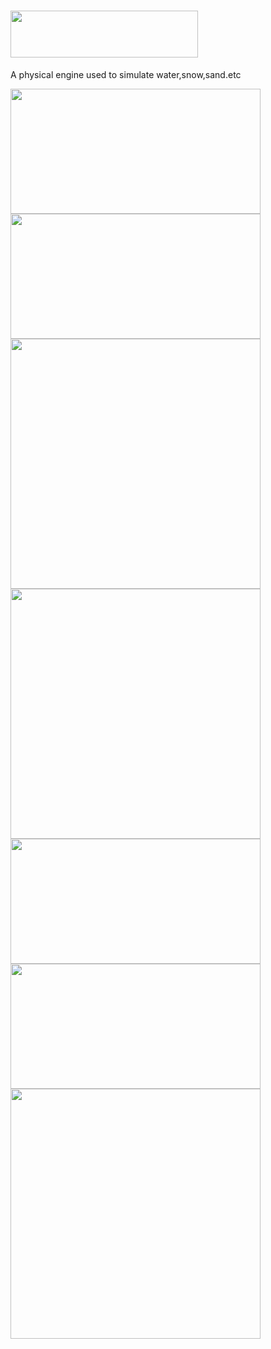 # <div align=left><img width="300" height="75" src="https://github.com/YiYiXia/Flame/blob/master/MPM/Flame.png"/></div>
A physical engine used to simulate water,snow,sand.etc

<div align=float><img width="400" height="200" src="https://github.com/YiYiXia/Flame/blob/master/MPM/18.05.27_SAND2.gif"/><img width="400" height="200" src="https://github.com/YiYiXia/Flame/blob/master/MPM/18.05.27_SAND8.gif"/><img width="400" height="400" src="https://github.com/YiYiXia/Flame/blob/master/MPM/18.05.28_ELASTIC.gif"/><img width="400" height="400" src="https://github.com/YiYiXia/Flame/blob/master/MPM/18.05.24_Snow.gif"/></div>
 <div align=float > <img width="400" height="200" src="https://github.com/YiYiXia/Flame/blob/master/MPM/18.05.08-sand2.gif"/>
 </br> <img width="400" height="200" src="https://github.com/YiYiXia/Flame/blob/master/MPM/18.05.08-sand3.gif"/></div>
 <div align=float> <img width="400" height="400" src="https://github.com/YiYiXia/Flame/blob/master/MPM/18.05.23-Render.gif"/></div>
